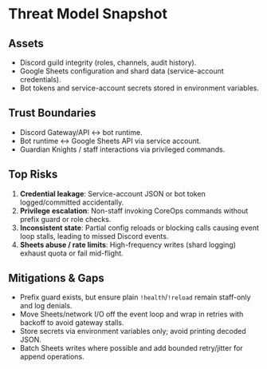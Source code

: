 # Threat Model Snapshot

## Assets
- Discord guild integrity (roles, channels, audit history).
- Google Sheets configuration and shard data (service-account credentials).
- Bot tokens and service-account secrets stored in environment variables.

## Trust Boundaries
- Discord Gateway/API ↔ bot runtime.
- Bot runtime ↔ Google Sheets API via service account.
- Guardian Knights / staff interactions via privileged commands.

## Top Risks
1. **Credential leakage**: Service-account JSON or bot token logged/committed accidentally.
2. **Privilege escalation**: Non-staff invoking CoreOps commands without prefix guard or role checks.
3. **Inconsistent state**: Partial config reloads or blocking calls causing event loop stalls, leading to missed Discord events.
4. **Sheets abuse / rate limits**: High-frequency writes (shard logging) exhaust quota or fail mid-flight.

## Mitigations & Gaps
- Prefix guard exists, but ensure plain `!health`/`!reload` remain staff-only and log denials.
- Move Sheets/network I/O off the event loop and wrap in retries with backoff to avoid gateway stalls.
- Store secrets via environment variables only; avoid printing decoded JSON.
- Batch Sheets writes where possible and add bounded retry/jitter for append operations.
